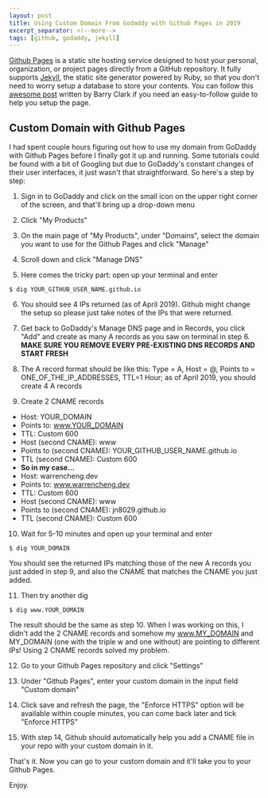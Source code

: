 ```yaml
---
layout: post
title: Using Custom Domain From Godaddy with Github Pages in 2019
excerpt_separator: <!--more-->
tags: [github, godaddy, jekyll]
---
```


[Github Pages](https://pages.github.com/) is a static site hosting service designed to host your personal, organization, or project pages directly from a GitHub repository. It fully supports [Jekyll](https://jekyllrb.com/), the static site generator powered by Ruby, so that you don't need to worry setup a database to store your contents. You can follow this [awesome post](https://www.smashingmagazine.com/2014/08/build-blog-jekyll-github-pages/) written by Barry Clark if you need an easy-to-follow guide to help you setup the page.

<!--more-->

## Custom Domain with Github Pages

I had spent couple hours figuring out how to use my domain from GoDaddy with Github Pages before I finally got it up and running. Some tutorials could be found with a bit of Googling but due to GoDaddy's constant changes of their user interfaces, it just wasn't that straightforward. So here's a step by step:

1. Sign in to GoDaddy and click on the small icon on the upper right corner of the screen, and that'll bring up a drop-down menu

2. Click "My Products"

3. On the main page of "My Products", under "Domains", select the domain you want to use for the Github Pages and click "Manage"

4. Scroll down and click "Manage DNS"

5. Here comes the tricky part: open up your terminal and enter
```
$ dig YOUR_GITHUB_USER_NAME.github.io
```

6. You should see 4 IPs returned (as of April 2019). Github might change the setup so please just take notes of the IPs that were returned.

7. Get back to GoDaddy's Manage DNS page and in Records, you click "Add" and create as many A records as you saw on terminal in step 6. <strong> MAKE SURE YOU REMOVE EVERY PRE-EXISTING DNS RECORDS AND START FRESH</strong>

8. The A record format should be like this: Type = A, Host = @, Points to = ONE_OF_THE_IP_ADDRESSES, TTL=1 Hour; as of April 2019, you should create 4 A records

9. Create 2 CNAME records
  * Host: YOUR_DOMAIN
  * Points to: www.YOUR_DOMAIN
  * TTL: Custom 600
  * Host (second CNAME): www
  * Points to (second CNAME): YOUR_GITHUB_USER_NAME.github.io
  * TTL (second CNAME): Custom 600
  * <strong>So in my case...</strong>
  * Host: warrencheng.dev
  * Points to: www.warrencheng.dev
  * TTL: Custom 600
  * Host (second CNAME): www
  * Points to (second CNAME): jn8029.github.io
  * TTL (second CNAME): Custom 600

10. Wait for 5-10 minutes and open up your terminal and enter
```
$ dig YOUR_DOMAIN
```
You should see the returned IPs matching those of the new A records you just added in step 9, and also the CNAME that matches the CNAME you just added.

11. Then try another dig
```
$ dig www.YOUR_DOMAIN
```
The result should be the same as step 10. When I was working on this, I didn't add the 2 CNAME records and somehow my www.MY_DOMAIN and MY_DOMAIN (one with the triple w and one without) are pointing to different IPs! Using 2 CNAME records solved my problem.

12. Go to your Github Pages repository and click "Settings"

13. Under "Github Pages", enter your custom domain in the input field "Custom domain"

14. Click save and refresh the page, the "Enforce HTTPS" option will be available within couple minutes, you can come back later and tick "Enforce HTTPS"

15. With step 14, Github should automatically help you add a CNAME file in your repo with your custom domain in it.

That's it. Now you can go to your custom domain and it'll take you to your Github Pages.

Enjoy.
